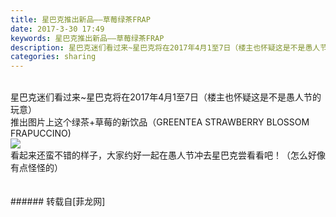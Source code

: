 ```yaml
---
title: 星巴克推出新品——草莓绿茶FRAP
date: 2017-3-30 17:49
keywords: 星巴克推出新品——草莓绿茶FRAP
description: 星巴克迷们看过来~星巴克将在2017年4月1至7日（楼主也怀疑这是不是愚人节的玩意）推出图片上这个绿茶+草莓的新饮品（GREENTEA STRAWBERRY BLOSSOM FRAPUCCINO)看起来还蛮不错的样子，大家约好一起在愚人节冲去星巴克尝看看吧！（怎么好像有点怪怪的）
categories: sharing
---
```

<td class="t_f" id="postmessage_629347">

<br/>
星巴克迷们看过来~星巴克将在2017年4月1至7日（楼主也怀疑这是不是愚人节的玩意）<br/>
推出图片上这个绿茶+草莓的新饮品（GREENTEA STRAWBERRY BLOSSOM FRAPUCCINO)<br/>

<img aid="522455" data-cf-modified-e486b2f14dbea627145df144-="" file="data/attachment/forum/201703/30/174637fw272d22jw4ddt3t.jpg.thumb.jpg" id="aimg_522455" inpost="1" onclick="" onmouseover="" src="http://www.flw.ph/data/attachment/forum/201703/30/174637fw272d22jw4ddt3t.jpg" style="cursor:pointer" zoomfile="data/attachment/forum/201703/30/174637fw272d22jw4ddt3t.jpg"/>


<br/>
看起来还蛮不错的样子，大家约好一起在愚人节冲去星巴克尝看看吧！（怎么好像有点怪怪的）<br/>
<br/>
<br/>
</td>
###### 转载自[菲龙网]
